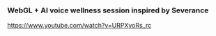 ### WebGL + AI voice wellness session inspired by Severance

https://www.youtube.com/watch?v=URPXyoRs_rc